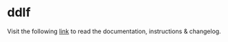 # ddIf

Visit the following [link](http://code.divandesign.biz/modx/ddif) to read the documentation, instructions & changelog.